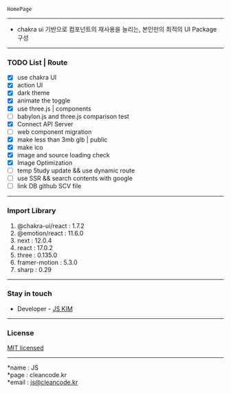 ```
HomePage
```

---
- chakra ui 기반으로 컴포넌트의 재사용을 늘리는, 본인만의 최적의 UI Package 구성

---
### TODO List | Route
- [x] use chakra UI
- [x] action UI
- [x] dark theme
- [x] animate the toggle
- [x] use three.js | components
- [ ] babylon.js and three.js comparison test
- [x] Connect API Server
- [ ] web component migration
- [x] make less than 3mb glb | public
- [x] make ico 
- [x] image and source loading check
- [x] Image Optimization
- [ ] temp 5tudy update && use dynamic route
- [ ] use SSR && search contents with google
- [ ] link DB github SCV file

---
### Import Library
1. @chakra-ui/react : 1.7.2
2. @emotion/react : 11.6.0
3. next : 12.0.4
4. react : 17.0.2
5. three : 0.135.0
6. framer-motion : 5.3.0
7. sharp : 0.29

---
### Stay in touch
- Developer - [JS KIM](https://cleancode.kr)

---
### License
[MIT licensed](LICENSE)

---
*name : JS  
*page : cleancode.kr    
*email : js@cleancode.kr